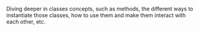 Diving deeper in classes concepts, such as methods, the different ways to instantiate those classes, how to use them and make them interact with each other, etc.
